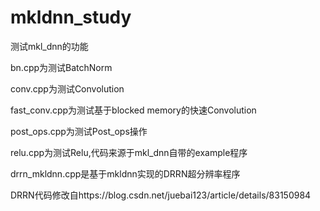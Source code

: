 # mkldnn_study
测试mkl_dnn的功能

bn.cpp为测试BatchNorm

conv.cpp为测试Convolution

fast_conv.cpp为测试基于blocked memory的快速Convolution

post_ops.cpp为测试Post_ops操作

relu.cpp为测试Relu,代码来源于mkl_dnn自带的example程序


drrn_mkldnn.cpp是基于mkldnn实现的DRRN超分辨率程序

DRRN代码修改自https://blog.csdn.net/juebai123/article/details/83150984

